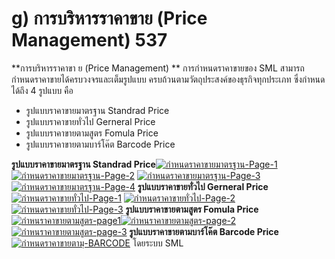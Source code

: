 # g)    การบริหารราคาขาย (Price Management)  537

**การบริหารราคาขา ย (Price Management) ** การกำหนดราคาขายของ SML
สามารถกำหนดราคาขายได้ครบวงจรและเต็มรูปแบบ
ครบถ้วนตามวัตถุประสงค์ของธุรกิจทุกประเภท ซึ่งกำหนดได้ถึง 4 รูปแบบ คือ

  * รูปแบบราคาขายมาตรฐาน Standrad Price
  * รูปแบบราคาขายทั่วไป Gerneral Price
  * รูปแบบราคาขายตามสูตร Fomula Price
  * รูปแบบราคาขายตามบาร์โค๊ต Barcode Price

  **รูปแบบราคาขายมาตรฐาน Standrad
    Price**[![กำหนดราคาขายมาตรฐาน-Page-1](http://www.smlaccount.com/manual/wp-content/uploads/2017/10/กำหนดราคาขายมาตรฐาน-Page-1.jpg)](http://www.smlaccount.com/manual/wp-content/uploads/2017/10/กำหนดราคาขายมาตรฐาน-Page-1.jpg)
    [![กำหนดราคาขายมาตรฐาน-Page-2](http://www.smlaccount.com/manual/wp-content/uploads/2017/10/กำหนดราคาขายมาตรฐาน-Page-2.jpg)](http://www.smlaccount.com/manual/wp-content/uploads/2017/10/กำหนดราคาขายมาตรฐาน-Page-2.jpg)
    [![กำหนดราคาขายมาตรฐาน-Page-3](http://www.smlaccount.com/manual/wp-content/uploads/2017/10/กำหนดราคาขายมาตรฐาน-Page-3.jpg)](http://www.smlaccount.com/manual/wp-content/uploads/2017/10/กำหนดราคาขายมาตรฐาน-Page-3.jpg)
    [![กำหนดราคาขายมาตรฐาน-Page-4](http://www.smlaccount.com/manual/wp-content/uploads/2017/10/กำหนดราคาขายมาตรฐาน-Page-4.jpg)](http://www.smlaccount.com/manual/wp-content/uploads/2017/10/กำหนดราคาขายมาตรฐาน-Page-4.jpg)
    **รูปแบบราคาขายทั่วไป Gerneral
    Price**[![กำหนดราคาขายทั่วไป-Page-1](http://www.smlaccount.com/manual/wp-content/uploads/2017/10/กำหนดราคาขายทั่วไป-Page-1.jpg)](http://www.smlaccount.com/manual/wp-content/uploads/2017/10/กำหนดราคาขายทั่วไป-Page-1.jpg)
    [![กำหนดราคาขายทั่วไป-Page-2](http://www.smlaccount.com/manual/wp-content/uploads/2017/10/กำหนดราคาขายทั่วไป-Page-2.jpg)](http://www.smlaccount.com/manual/wp-content/uploads/2017/10/กำหนดราคาขายทั่วไป-Page-2.jpg)
    [![กำหนดราคาขายทั่วไป-Page-3](http://www.smlaccount.com/manual/wp-content/uploads/2017/10/กำหนดราคาขายทั่วไป-Page-3.jpg)](http://www.smlaccount.com/manual/wp-content/uploads/2017/10/กำหนดราคาขายทั่วไป-Page-3.jpg)
    **รูปแบบราคาขายตามสูตร Fomula
    Price**[![กำหนราคาขายตามสูตร-page1](http://www.smlaccount.com/manual/wp-content/uploads/2017/10/กำหนราคาขายตามสูตร-page1.jpg)](http://www.smlaccount.com/manual/wp-content/uploads/2017/10/กำหนราคาขายตามสูตร-page1.jpg)[![กำหนราคาขายตามสูตร-page-2](http://www.smlaccount.com/manual/wp-content/uploads/2017/10/กำหนราคาขายตามสูตร-page-2.jpg)](http://www.smlaccount.com/manual/wp-content/uploads/2017/10/กำหนราคาขายตามสูตร-page-2.jpg)
    [![กำหนราคาขายตามสูตร-page-3](http://www.smlaccount.com/manual/wp-content/uploads/2017/10/กำหนราคาขายตามสูตร-page-3.jpg)](http://www.smlaccount.com/manual/wp-content/uploads/2017/10/กำหนราคาขายตามสูตร-page-3.jpg)
    **รูปแบบราคาขายตามบาร์โค๊ต Barcode
    Price**[![กำหนดราคาขายตามฺ-BARCODE](http://www.smlaccount.com/manual/wp-content/uploads/2017/10/กำหนดราคาขายตามฺ-BARCODE.jpg)](http://www.smlaccount.com/manual/wp-content/uploads/2017/10/กำหนดราคาขายตามฺ-BARCODE.jpg)   โดยระบบ SML

